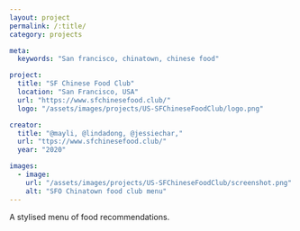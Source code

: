 ```yaml
---
layout: project
permalink: /:title/
category: projects

meta:
  keywords: "San francisco, chinatown, chinese food"

project:
  title: "SF Chinese Food Club"
  location: "San Francisco, USA"
  url: "https://www.sfchinesefood.club/"
  logo: "/assets/images/projects/US-SFChineseFoodClub/logo.png"

creator:
  title: "@mayli, @lindadong, @jessiechar,"
  url: "ttps://www.sfchinesefood.club/"
  year: "2020"

images:
  - image:
    url: "/assets/images/projects/US-SFChineseFoodClub/screenshot.png"
    alt: "SFO Chinatown food club menu"
---
```

<p>A stylised menu of food recommendations.</p>